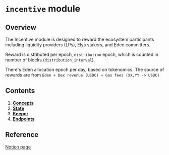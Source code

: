 # `incentive` module

## Overview

The Incentive module is designed to reward the ecosystem participants including liquidity providers (LPs), Elys stakers, and Eden committers.

Reward is distributed per epoch, `distribution` epoch, which is counted in number of blocks (`distribution_interval`).

There's Eden allocation epoch per day, based on tokenomics.
The source of rewards are from `Eden + Dex revenue (USDC) + Gas fees (XX,YY -> USDC)`

## Contents

1. **[Concepts](01_concepts.md)**
2. **[State](02_state.md)**
3. **[Keeper](03_keeper.md)**
4. **[Endpoints](04_endpoints.md)**

## Reference

[Notion page](https://www.notion.so/Incentives-Module-Spec-bc6547edaf26472fa92c877740e2cd12)
